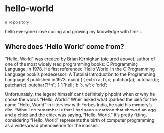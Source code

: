 # hello-world
a repository

hello everyone
i love coding and growing my knowledge with time...
## Where does ‘Hello World’ come from?
“Hello, World” was created by Brian Kernighan (pictured above), author of one of the most widely read programming books: C Programming Language, in 1978. He first referenced ‘Hello World’ in the C Programming Language book’s predecessor: A Tutorial Introduction to the Programming Language B published in 1973.
main( ) { 
extrn a, b, c; 
putchar(a); putchar(b); putchar(c); putchar(’!*n’); 
} 1 ’hell’; 
b ’o, w’; 
c ’orld’;

Unfortunately, the legend himself can’t definitely pinpoint when or why he chose the words “Hello, World.” When asked what sparked the idea for the name “Hello, World” in interview with Forbes India, he said his memory’s dim. “What I do remember is that I had seen a cartoon that showed an egg and a chick and the chick was saying, “Hello, World.”
It’s pretty fitting, considering “Hello, World” represents the birth of computer programming as a widespread phenomenon for the masses.
